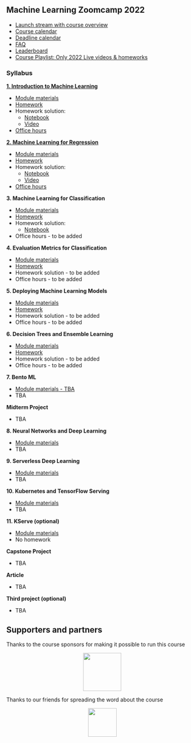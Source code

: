 ## Machine Learning Zoomcamp 2022

* [Launch stream with course overview](https://www.youtube.com/watch?v=MqI8vt3-cag&list=PL3MmuxUbc_hIhxl5Ji8t4O6lPAOpHaCLR)
* [Course calendar](https://calendar.google.com/calendar/?cid=cGtjZ2tkbGc1OG9yb2lxa2Vwc2g4YXMzMmNAZ3JvdXAuY2FsZW5kYXIuZ29vZ2xlLmNvbQ)
* [Deadline calendar](https://docs.google.com/spreadsheets/d/e/2PACX-1vQiEznNaTrblegQtBwQ-zsoJY6Vh_XL7_rilGYugRuCFhBQfnJR7D-QArGlilAiF9qrkY5ED2n-9ibD/pubhtml)
* [FAQ](https://docs.google.com/document/d/1LpPanc33QJJ6BSsyxVg-pWNMplal84TdZtq10naIhD8/edit#)
* [Leaderboard](https://docs.google.com/spreadsheets/d/e/2PACX-1vQzLGpva63gb2rIilFnpZMRSb-buyr5oGh8jmDtIb8DANo4n6hDalra_WRCl4EZwO1JvaC4UIS62n5h/pubhtml)
* [Course Playlist: Only 2022 Live videos & homeworks](https://www.youtube.com/watch?v=MqI8vt3-cag&list=PL3MmuxUbc_hL5QBBEyKUXKuTNx-3cTpKs)

### Syllabus

**[1. Introduction to Machine Learning](01-intro/)**

* [Module materials](../../01-intro)
* [Homework](01-intro/homework.md)
* Homework solution:
  * [Notebook](01-intro/homework_1.ipynb)
  * [Video](https://www.youtube.com/watch?v=J0Ht4V9mIRI&list=PL3MmuxUbc_hL5QBBEyKUXKuTNx-3cTpKs)
* [Office hours](https://www.youtube.com/watch?v=VojpszKmKw8)

**[2. Machine Learning for Regression](02-regression/)**

* [Module materials](../../02-regression)
* [Homework](02-regression/homework.md)
* Homework solution:
  * [Notebook](02-regression/homework_2.ipynb)
  * [Video](https://www.youtube.com/watch?v=mWJwXyibqW8&list=PL3MmuxUbc_hL5QBBEyKUXKuTNx-3cTpKs)
* [Office hours](https://youtu.be/UYWy8ETnKt8)


**3. Machine Learning for Classification**

* [Module materials](../../03-classification)
* [Homework](03-classification/homework.md)
* Homework solution:
  * [Notebook](03-classification/homework_3.ipynb)
* Office hours - to be added

**4. Evaluation Metrics for Classification**

* [Module materials](../../04-evaluation)
* [Homework](04-evaluation/homework.md)
* Homework solution - to be added
* Office hours - to be added

**5. Deploying Machine Learning Models**

* [Module materials](../../05-deployment)
* [Homework](05-deployment/homework.md)
* Homework solution - to be added
* Office hours - to be added

**6. Decision Trees and Ensemble Learning**

* [Module materials](../../06-trees)
* [Homework](06-trees/homework.md)
* Homework solution - to be added
* Office hours - to be added

**7. Bento ML**

* [Module materials - TBA](../../05-deployment)
* TBA

**Midterm Project**

* TBA

**8. Neural Networks and Deep Learning**

* [Module materials](../../08-deep-learning)
* TBA

**9. Serverless Deep Learning**

* [Module materials](../../09-serverless)
* TBA

**10. Kubernetes and TensorFlow Serving**

* [Module materials](../../10-kubernetes)
* TBA

**11. KServe (optional)**

* [Module materials](../../11-kserve)
* No homework

**Capstone Project**

* TBA

**Article**

* TBA

**Third project (optional)**

* TBA





## Supporters and partners

Thanks to the course sponsors for making it possible to run this course

<p align="center">
  <a href="https://www.bentoml.com/">
    <img height="100" src="../../../images/bentoml.png">
  </a>
</p>

Thanks to our friends for spreading the word about the course

<p align="center">
  <a href="https://dphi.tech/">
    <img height="75" src="https://datatalks.club/images/partners/dphi.png">
  </a>
</p>
